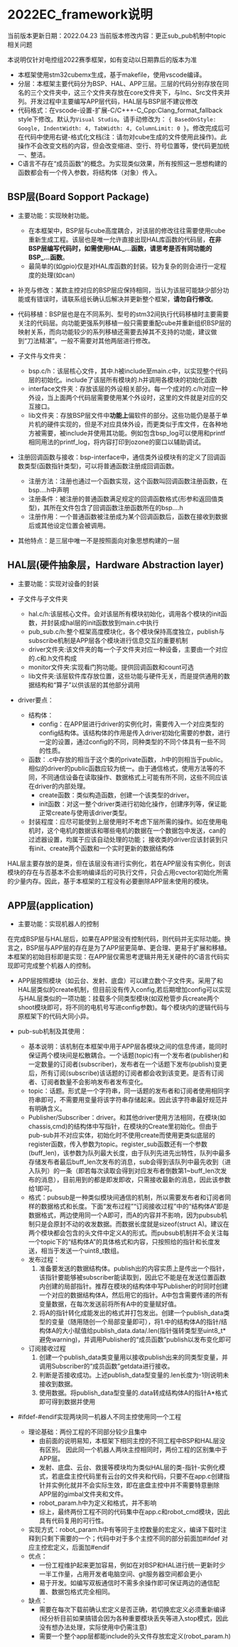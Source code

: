 # 2022EC_framework说明
当前版本更新日期：2022.04.23
当前版本修改内容：更正sub_pub机制中topic相关问题

本说明仅针对电控组2022赛季框架，如有变动以日期靠后的版本为准

- 本框架使用stm32cubemx生成，基于makefile，使用vscode编译。
- 分层：本框架主要代码分为BSP、HAL、APP三层。三层的代码分别存放在同名的三个文件夹中，这三个文件夹存放在core文件夹下，与Inc、Src文件夹并列。开发过程中主要编写APP层代码，HAL层与BSP层不建议修改
- 代码格式：在vscode-设置-扩展-C/C+++-C_Cpp:Clang_format_fallback style下修改。默认为`Visual Studio`。请手动修改为：
`{ BasedOnStyle: Google, IndentWidth: 4, TabWidth: 4, ColumnLimit: 0 }`。修改完成后可在代码中使用右键-格式化文档(注：请勿对cube生成的文件使用此操作)。此操作不会改变文档的内容，但会改变缩进、空行、符号位置等，使代码更加统一、整洁。
- C语言不存在“成员函数”的概念。为实现类似效果，所有按照这一思想构建的函数都会有一个传入参数，将结构体（对象）传入。

## BSP层(Board Sopport Package)
- 主要功能：实现映射功能。
  - 在本框架中，BSP层与cube高度耦合，对该层的修改往往需要使用cube重新生成工程。该层也是唯一允许直接出现HAL库函数的代码层，**在非BSP层编写代码时，如需使用HAL_...函数，请思考是否有同功能的BSP_...函数**。
  - 最简单的(如gpio)仅是对HAL库函数的封装。较为复杂的则会进行一定程度的处理(如can)

- 补充与修改：某款主控对应的BSP层应保持相同，当认为该层可能缺少部分功能或有错误时，请联系组长确认后解决并更新整个框架，**请勿自行修改**。

- 代码移植：BSP层也是在不同系列、型号的stm32间执行代码移植时主要需要关注的代码层。向功能更强系列移植一般只需要重配cube并重新组织BSP层的映射关系，而向功能较少的系列移植还需要去掉其不支持的功能，建议做到“刀法精湛”。一般不需要对其他两层进行修改。

- 子文件与文件夹：
  - bsp.c/h：该层核心文件，其中.h被include至main.c中，以实现整个代码层的初始化。include了该层所有模块的.h并调用各模块的初始化函数
  - interface文件夹：存放该层的外设相关部分。每一个成对的.c/h对应一种外设，当上面两个代码层需要使用某个外设时，这里的文件就是对应的交互接口。
  - lib文件夹：存放BSP层文件中**功能上**偏软件的部分。这些功能仍是基于单片机的硬件实现的，但是不对应具体外设，而更类似于库文件，在各种地方被需要，被include并使用其功能。例如包含bsp_log可以使用和printf相同用法的printf_log，将内容打印到ozone的窗口以辅助调试。

- 注册回调函数与接收：bsp-interface中，通信类外设模块有的定义了回调函数类型(函数指针类型)，可以将普通函数注册成回调函数。
  - 注册方法：注册也通过一个函数实现，这个函数叫回调函数注册函数，在bsp....h中声明
  - 注册条件：被注册的普通函数满足规定的回调函数格式(形参和返回值类型)，其所在文件包含了回调函数注册函数所在的bsp....h
  - 注册作用：一个普通函数被注册成为某个回调函数后，函数在接收到数据后或其他设定位置会被调用。

- 其他特点：是三层中唯一不是按照面向对象思想构建的一层

## HAL层(硬件抽象层，Hardware Abstraction layer)
- 主要功能：实现对设备的封装
- 子文件与子文件夹
  - hal.c/h:该层核心文件。会对该层所有模块初始化，调用各个模块的init函数，并封装成hal层的init函数放到main.c中执行
  - pub_sub.c/h:整个框架高度模块化，各个模块保持高度独立，publish与subscribe机制是APP层各个模块进行信息交互的重要机制
  - driver文件夹:该文件夹的每一个子文件夹对应一种设备，主要由一个对应的.c和.h文件构成
  - monitor文件夹:实现看门狗功能。提供回调函数和count可选
  - lib文件夹:该层软件库存放位置，这些功能与硬件无关，而是提供通用的数据结构和“算子”以供该层的其他部分调用

- driver要点：
  - 结构体：
    - config：在APP层进行driver的实例化时，需要传入一个对应类型的config结构体。该结构体的作用是传入driver初始化需要的参数，进行一定的设置，通过config的不同，同种类型的不同个体具有一些不同的性质。
  - 函数：.c中存放的相当于这个类的private函数，.h中的则相当于public。相似的driver的public函数应较为统一。由于通信格式，使用方法等的不同，不同通信设备在读取操作、数据格式上可能有所不同，这些不同应该在driver的内部处理。
    - create函数：类似构造函数，创建一个该类型的driver。
    - init函数：对这一整个driver类进行初始化操作，创建序列等，保证能正常create与使用该driver类型。
  - 封装程度：应尽可能使到上层使用时不考虑下层所需的操作。如在使用电机时，这个电机的数据该和哪些电机的数据在一个数据包中发送，can的过滤器设置，均属于应该自动处理的功能；
  接收类的driver应该封装到只有init、create两个函数和一个实时更新的数据结构体

HAL层主要存放的是类，但在该层没有进行实例化，若在APP层没有实例化，则该模块的存在与否基本不会影响编译后的可执行文件，只会占用cvector初始化所需的少量内存。因此，基于本框架的工程没有必要删除APP层未使用的模块。


## APP层(application)
- 主要功能：实现机器人的控制

在完成BSP层与HAL层后，如果在APP层没有控制代码，则代码并无实际功能。换言之，BSP层与APP层的存在是为了APP层更简单、更合理、更易于扩展和移植。本框架的初始目标即是实现：在APP层仅需思考逻辑并用无关硬件的C语言代码实现即可完成整个机器人的控制。

- APP层按照模块（如云台、发射、底盘）可以建立数个子文件夹。采用了和HAL层类似的create机制，但目前没有传入config,若后期增加config可以实现与HAL层类似的一项功能：挂载多个同类型模块(如双枪管步兵create两个shoot模块即可，将不同的电机号写进config参数)。每个模块内的逻辑代码与原框架下的代码大同小异。 

- pub-sub机制及其使用：
  - 基本说明：该机制在本框架中用于APP层各模块之间的信息传递，能同时保证两个模块间是松散耦合。一个话题(topic)有一个发布者(publisher)和一定数量的订阅者(subscriber)，发布者在一个话题下发布(publish)变更后，所有订阅(subscribe)该话题的订阅者都会收到该变更。是否有订阅者、订阅者数量不会影响发布者发布变化。
  - topic：话题。形式是一个字符串，同一话题的发布者和订阅者使用相同字符串即可，不需要用变量将该字符串存储起来。因此该字符串最好规范并有明确含义。
  - Publisher/Subscriber：driver。和其他driver使用方法相同，在模块(如chassis,cmd)的结构体中写指针，在模块的Create里初始化。但由于pub-sub并不对应实体，初始化时不使用create而使用更类似底层的register函数，传入参数为topic。register_sub函数还有一个参数(buff_len)，该参数为队列最大长度，由于队列先进先出特性，队列中最多存储发布者最后buff_len次发布的消息，sub会得到该队列中最先收到（进入队列）的一条（即若每次读取会得到对应发布者倒数第1~buff_len次发布的消息），目前用到的都是即发即收，只需接收最新的消息，因此该参数给1即可。
  - 格式：pubsub是一种类似模块间通信的机制，所以需要发布者和订阅者同样的数据格式和长度。下面“发布过程”“订阅接收过程”中的“结构体A”即是数据格式，两边使用同一个A即可，而A的内容并不影响，因为pubsub机制只是会原封不动的收发数据。而数据长度就是sizeof(struct A)。建议在两个模块都会包含的头文件中定义A的形式。而pubsub机制并不会关注每一个topic下的“结构体A”的具体格式和内容，只按照给的指针和长度发送，相当于发送一个uint8_t数组。
  - 发布过程：
    1. 准备要发送的数据结构体。publish出的内容实质上是传出一个指针，该指针要能够被subscriber能读取到，因此它不能是在发送位置函数内创建的局部指针。推荐在模块的结构体中写Publisher的时同时创建一个对应的数据结构体A，然后用它的指针。A中包含需要传递的所有变量数据，在每次发送前将所有A中的变量赋好值。
    2. 将A的指针转化成能发出的格式并打包发出。创建一个publish_data类型的变量（随用随创一个局部变量即可），将1.中的结构体A的指针/结构体A的大小赋值给publish_data.data/.len(指针强转类型至uint8_t*避免warning)，并调用Publisher的“成员函数”publish以发布变化即可
  - 订阅接收过程
    1. 创建一个publish_data类变量用以接收publish出来的同类型变量，并调用Subscriber的“成员函数”getdata进行接收。
    2. 判断是否接收成功。上述publish_data型变量的.len长度为-1则说明未接收到数据。
    3. 使用数据。将publish_data型变量的.data转成结构体A的指针A*格式即可得到数据并使用

- #ifdef-#endif实现两块同一机器人不同主控使用同一个工程
  - 理论基础：两份工程的不同部分较少且集中
    - 由前面的说明易知，本框架下相同主控的不同工程中BSP和HAL层没有区别。 因此同一个机器人两块主控相同时，两份工程的区别集中于APP层。
    - 发射、底盘、云台、救援等模块均为类似HAL层的类-指针-实例化模式，若底盘主控代码里有云台的文件夹和代码，只要不在app.c创建指针并实例化就并不会实际生效，即在底盘主控中并不需要特意删除APP层的gimbal文件夹和文件。
    - robot_param.h中为定义和格式，并不影响
    - 综上，最终两份工程不同的代码集中在app.c和robot_cmd模块，因此具有代码复用的可行性。
  - 实现方式：robot_param.h中有等同于主控数量的宏定义，编译下载时注释到只剩下需要的一个；代码中对于多个主控不同的部分前面加#ifdef 对应主控宏定义，后面加#endif
  - 优点：
    - 一份工程维护起来更加容易，例如在对BSP和HAL进行统一更新时少一半工作量，占用开发者电脑空间、git服务器空间都会更小
    - 易于开发。如编写双板通信时不需多余操作即可保证两边的通信配置、数据包格式完全相同。
  - 缺点：
    - 需要在每次下载前确认宏定义是否正确，若切换宏定义必须重新编译(经分析目前如果搞错会因为各种重要模块丢失等进入stop模式，因此没有想办法处理，实际使用中仍需注意)
    - 需要一个整个app层都能include的头文件存放宏定义(robot_param.h)